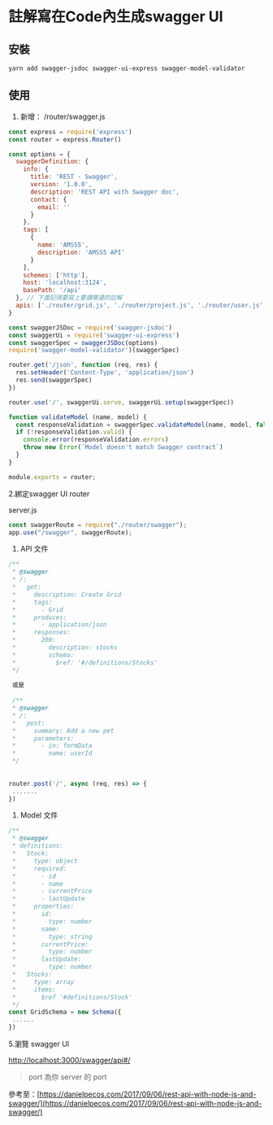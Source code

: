 # 註解寫在Code內生成swagger UI

## 安裝

```
yarn add swagger-jsdoc swagger-ui-express swagger-model-validator
```

## 使用

1. 新增： /router/swagger.js

```js
const express = require('express')
const router = express.Router()

const options = {
  swaggerDefinition: {
    info: {
      title: 'REST - Swagger',
      version: '1.0.0',
      description: 'REST API with Swagger doc',
      contact: {
        email: ''
      }
    },
    tags: [
      {
        name: 'AMSS5',
        description: 'AMSS5 API'
      }
    ],
    schemes: ['http'],
    host: 'localhost:3124',
    basePath: '/api'
  }, // 下面記得要寫上要讀哪邊的註解
  apis: ['./router/grid.js', './router/project.js', './router/user.js', './database/schemas/grid.js']
}

const swaggerJSDoc = require('swagger-jsdoc')
const swaggerUi = require('swagger-ui-express')
const swaggerSpec = swaggerJSDoc(options)
require('swagger-model-validator')(swaggerSpec)

router.get('/json', function (req, res) {
  res.setHeader('Content-Type', 'application/json')
  res.send(swaggerSpec)
})

router.use('/', swaggerUi.serve, swaggerUi.setup(swaggerSpec))

function validateModel (name, model) {
  const responseValidation = swaggerSpec.validateModel(name, model, false, true)
  if (!responseValidation.valid) {
    console.error(responseValidation.errors)
    throw new Error(`Model doesn't match Swagger contract`)
  }
}

module.exports = router;
```

2.綁定swagger UI router

server.js

```js
const swaggerRoute = require("./router/swagger");
app.use("/swagger", swaggerRoute);
```

1. API 文件

```js
/**
 * @swagger
 * /:
 *   get:
 *     description: Create Grid
 *     tags:
 *       - Grid
 *     produces:
 *       - application/json
 *     responses:
 *       200:
 *         description: stocks
 *         schema:
 *           $ref: '#/definitions/Stocks'
 */
 
 或是
 
 /**
 * @swagger
 * /:
 *   post:
 *     summary: Add a new pet
 *     parameters:
 *       - in: formData
 *         name: userId
 */
 
 
router.post('/', async (req, res) => {
 .......
})
```

1. Model 文件

```js
/**
 * @swagger
 * definitions:
 *   Stock:
 *     type: object
 *     required:
 *       - id
 *       - name
 *       - currentPrice
 *       - lastUpdate
 *     properties:
 *       id:
 *         type: number
 *       name:
 *         type: string
 *       currentPrice:
 *         type: number
 *       lastUpdate:
 *         type: number
 *   Stocks:
 *     type: array
 *     items:
 *       $ref '#definitions/Stock'
 */
const GridSchema = new Schema({ 
 ......
})
```

5.瀏覽 swagger UI

[http://localhost:3000/swagger/api\#/](http://localhost:3124/swagger/api#/)

> port 為你 server 的 port

參考至：[https://danielpecos.com/2017/09/06/rest-api-with-node-js-and-swagger/](https://danielpecos.com/2017/09/06/rest-api-with-node-js-and-swagger/)


